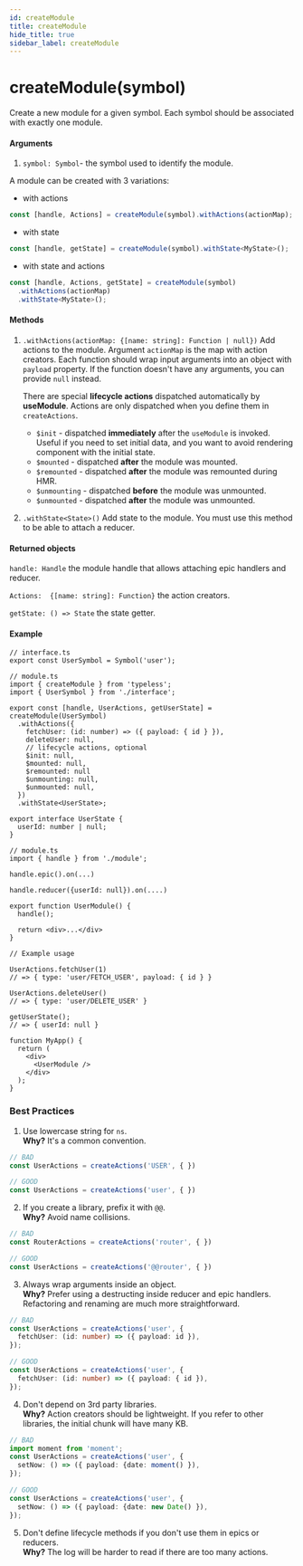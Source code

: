 ```yaml
---
id: createModule
title: createModule
hide_title: true
sidebar_label: createModule
---
```


# createModule(symbol)
Create a new module for a given symbol. Each symbol should be associated with exactly one module.  

#### Arguments
1. `symbol: Symbol`- the symbol used to identify the module.


A module can be created with 3 variations:
- with actions 
```ts
const [handle, Actions] = createModule(symbol).withActions(actionMap);
```

- with state
```ts
const [handle, getState] = createModule(symbol).withState<MyState>();
```

- with state and actions
```ts
const [handle, Actions, getState] = createModule(symbol)
  .withActions(actionMap)
  .withState<MyState>();
```

#### Methods

1. `.withActions(actionMap: {[name: string]: Function | null})` Add actions to the module. Argument `actionMap` is the map with action creators. Each function should wrap input arguments into an object with `payload` property. If the function doesn't have any arguments, you can provide `null` instead.  

   There are special **lifecycle actions** dispatched automatically by **useModule**. Actions are only dispatched when you define them in `createActions`.
    - `$init` - dispatched **immediately** after the `useModule` is invoked. Useful if you need to set initial data, and you want to avoid rendering component with the initial state.
    - `$mounted` - dispatched **after** the module was mounted.
    - `$remounted` - dispatched **after** the module was remounted during HMR.
    - `$unmounting` - dispatched **before** the module was unmounted.
    - `$unmounted` - dispatched **after** the module was unmounted. 

2. `.withState<State>()` Add state to the module. You must use this method to be able to attach a reducer.


#### Returned objects
`handle: Handle` the module handle that allows attaching epic handlers and reducer.  

`Actions:  {[name: string]: Function}` the action creators.

`getState: () => State` the state getter.


#### Example

```tsx
// interface.ts
export const UserSymbol = Symbol('user');

// module.ts
import { createModule } from 'typeless';
import { UserSymbol } from './interface';

export const [handle, UserActions, getUserState] = createModule(UserSymbol)
  .withActions({
    fetchUser: (id: number) => ({ payload: { id } }),
    deleteUser: null,
    // lifecycle actions, optional
    $init: null,
    $mounted: null,
    $remounted: null
    $unmounting: null,
    $unmounted: null,
  })
  .withState<UserState>;

export interface UserState {
  userId: number | null;
}

// module.ts
import { handle } from './module';

handle.epic().on(...)

handle.reducer({userId: null}).on(....)

export function UserModule() {
  handle();

  return <div>...</div>
}

// Example usage

UserActions.fetchUser(1)
// => { type: 'user/FETCH_USER', payload: { id } }

UserActions.deleteUser()
// => { type: 'user/DELETE_USER' }

getUserState();
// => { userId: null }

function MyApp() {
  return (
    <div>
      <UserModule />
    </div>
  );
}
```


### Best Practices
1. Use lowercase string for `ns`.  
**Why?** It's a common convention.
```ts
// BAD
const UserActions = createActions('USER', { })

// GOOD
const UserActions = createActions('user', { })
```

2. If you create a library, prefix it with `@@`.  
**Why?** Avoid name collisions.
```ts
// BAD
const RouterActions = createActions('router', { })

// GOOD
const UserActions = createActions('@@router', { })
```

3. Always wrap arguments inside an object.  
**Why?** Prefer using a destructing inside reducer and epic handlers. Refactoring and renaming are much more straightforward. 
```ts
// BAD
const UserActions = createActions('user', {
  fetchUser: (id: number) => ({ payload: id }), 
});

// GOOD
const UserActions = createActions('user', {
  fetchUser: (id: number) => ({ payload: { id }), 
});
```

4. Don't depend on 3rd party libraries.  
**Why?** Action creators should be lightweight. If you refer to other libraries, the initial chunk will have many KB.

```ts
// BAD
import moment from 'moment';
const UserActions = createActions('user', {
  setNow: () => ({ payload: {date: moment() }), 
});

// GOOD
const UserActions = createActions('user', {
  setNow: () => ({ payload: {date: new Date() }), 
});
```

5. Don't define lifecycle methods if you don't use them in epics or reducers.  
**Why?** The log will be harder to read if there are too many actions.